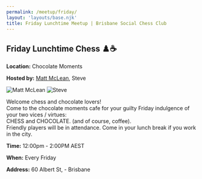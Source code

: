 ```yaml
---
permalink: /meetup/friday/
layout: 'layouts/base.njk'
title: Friday Lunchtime Meetup | Brisbane Social Chess Club
---
```


<section class="section">
    <h2>Friday Lunchtime Chess ♟️☕</h2>
    <p><strong>Location:</strong> Chocolate Moments</p>
    <p><strong>Hosted by:</strong> <a href="https://github.com/LuckyNotGood">Matt McLean</a>, Steve</p>
    <div class="bio">
		<img
			src="https://avatars.githubusercontent.com/u/172946035?v=4"
			alt="Matt McLean"
			class="bio-img"
		/>
        <img
			src="https://avatars.githubusercontent.com/u/873384?s=400&v=4"
			alt="Steve"
			class="bio-img"
		/>
    </div>
    <p>
        Welcome chess and chocolate lovers!<br/>
        Come to the chocolate moments cafe for your guilty Friday indulgence of your two vices / virtues:<br/>
        CHESS and CHOCOLATE. (and of course, coffee).<br/>
        Friendly players will be in attendance. Come in your lunch break if you work in the city.
    </p>
    <p><strong>Time:</strong> 12:00pm - 2:00PM AEST</p>
    <p><strong>When:</strong> Every Friday</p>
    <p><strong>Address:</strong> 60 Albert St, - Brisbane</p>
    <div class="map">
        <!-- TODO -->
        <!-- <iframe
            src=""
            width="100%"
            height="250"
            style="border: 0; border-radius: 10px"
            allowfullscreen=""
            loading="lazy"
        ></iframe> -->
    </div>
</section>
